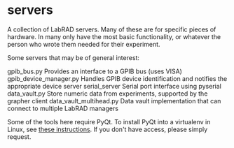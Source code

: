 # servers

A collection of LabRAD servers.  Many of these are for specific pieces of hardware.  In many only 
have the most basic functionality, or whatever the person who wrote them needed for their experiment.

Some servers that may be of general interest:

gpib_bus.py                 Provides an interface to a GPIB bus (uses VISA)
gpib_device_manager.py      Handles GPIB device identification and notifies the appropriate device server 
serial_server               Serial port interface using pyserial
data_vault.py               Store numeric data from experiments, supported by the grapher client
data_vault_multihead.py     Data vault implementation that can connect to multiple LabRAD managers

Some of the tools here require PyQt.
To install PyQt into a virtualenv in Linux, see [these instructions](https://docs.google.com/document/d/1f_rZinhOOSVE_wjScR3jwJagt6MIqkIfthttmF7RWtk).
If you don't have access, please simply request.
